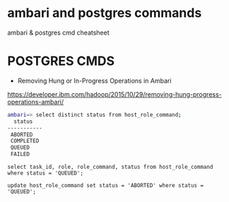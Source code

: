 # ambari and postgres commands
ambari &amp; postgres cmd cheatsheet

# POSTGRES CMDS

* Removing Hung or In-Progress Operations in Ambari

https://developer.ibm.com/hadoop/2015/10/29/removing-hung-progress-operations-ambari/

```sh
ambari=> select distinct status from host_role_command;
  status   
-----------
 ABORTED
 COMPLETED
 QUEUED
 FAILED
```

`select task_id, role, role_command, status from host_role_command where status = 'QUEUED';`

`update host_role_command set status = 'ABORTED' where status = 'QUEUED';`

